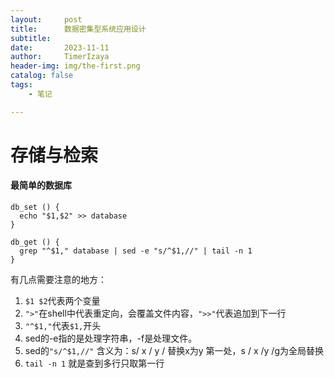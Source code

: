```yaml
---
layout:     post
title:      数据密集型系统应用设计
subtitle:   
date:       2023-11-11
author:     TimerIzaya
header-img: img/the-first.png
catalog: false
tags:
    - 笔记

---
```


# 存储与检索

#### 最简单的数据库

```shell
db_set () {
  echo "$1,$2" >> database
}

db_get () {
  grep "^$1," database | sed -e "s/^$1,//" | tail -n 1
}
```

有几点需要注意的地方：

1. `$1 $2`代表两个变量
2. `">"`在shell中代表重定向，会覆盖文件内容，`">>"`代表追加到下一行
3. `"^$1,"`代表`$1,`开头
4.  sed的-e指的是处理字符串，-f是处理文件。
5. sed的`"s/^$1,//"` 含义为：s/ x / y / 替换x为y 第一处，s / x /y /g为全局替换
6. `tail -n 1` 就是查到多行只取第一行
